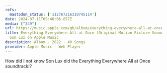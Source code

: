 ```yaml
---
refs:
  mastodon_status: ['112767216310745114']
date: 2024-07-11T09:46:06.857Z
media: ["349"]
url: https://music.apple.com/gb/album/everything-everywhere-all-at-once-original-motion-picture/1611811456
title: Everything Everywhere All at Once (Original Motion Picture Soundtrack) by
  Son Lux on Apple Music
description: Album · 2022 · 49 Songs
provider: Apple Music - Web Player
---
```


How did I not know Son Lux did the Everything Everywhere All at Once soundtrack!?
